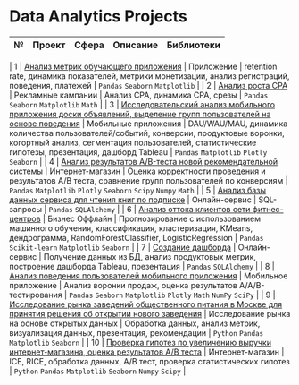 # Data Analytics Projects

| № | Проект | Сфера | Описание | Библиотеки | 
| :-------- | :-------- | :-------- | :-------- | :-------- | 

| 1 | [Анализ метрик обучающего приложения](https://github.com/jj-itmo/ya-practicum/tree/main/metric_analysis_for_gh) | Приложение | retention rate, динамика показателей, метрики монетизации, анализ регистраций, поведения, платежей  | `Pandas` `Seaborn` `Matplotlib`  | 
| 2 | [Анализ роста CPA](https://github.com/jj-itmo/ya-practicum/tree/main/cpa_advertising_analyst) | Рекламные кампании | Анализ CPA, динамика CPA, срезы  | `Pandas` `Seaborn` `Matplotlib` `Math` | 
| 3 | [Исследовательский анализ мобильного приложения доски объявлений, выделение групп пользователей на основе поведения](https://github.com/jj-itmo/ya-practicum/tree/main/apps_final) | Мобильные приложения | DAU/WAU/MAU, динамика количества пользователей/событий, конверсии, продуктовые воронки, когортный анализ, сегментация пользователей, статистические гипотезы, презентация, дашборд Tableau | `Pandas` `Matplotlib` `Plotly` `Seaborn` |
| 4 | [Анализ результатов A/B-теста новой рекомендательной системы](https://github.com/jj-itmo/ya-practicum/tree/main/a_b_test_final) | Интернет-магазин | Оценка корректности проведения и результатов A/B теста, сравнение групп пользователей по конверсиям | `Pandas` `Matplotlib` `Plotly` `Seaborn` `Scipy` `Numpy` `Math` | 
| 5 | [Анализ базы данных сервиса для чтения книг по подписке](https://github.com/jj-itmo/ya-practicum/tree/main/sql_final) | Онлайн-сервис | SQL-запросы | `Pandas` `SQLAlchemy` | 
| 6 | [Анализ оттока клиентов сети фитнес-центров](https://github.com/jj-itmo/ya-practicum/tree/main/12_ml_fitness) | Бизнес Оффлайн | Прогнозирование с использованием машинного обучения, классификация, кластеризация, KMeans, дендрограмма, RandomForestClassifier, LogisticRegression | `Pandas` `Scikit-learn` `Matplotlib` `Seaborn` | 
| 7 | [Создание дашборда](https://github.com/jj-itmo/ya-practicum/tree/main/11_automation_tableau) | Онлайн-сервис | Получение данных из БД, анализ продуктовых метрик, построение дашборда Tableau, презентация | `Pandas` `SQLAlchemy` | 
| 8 | [Анализ поведения пользователей мобильного приложения](https://github.com/jj-itmo/ya-practicum/tree/main/10_sbornyi_2_app) | Мобильное приложение | Анализ воронки продаж, оценка результатов A/A/B-тестирования  | `Pandas` `Seaborn` `Matplotlib` `Plotly` `Math` `NumPy` `SciPy` | 
| 9 | [Исследование рынка заведений общественного питания в Москве для принятия решения об открытии нового заведения](https://github.com/jj-itmo/ya-practicum/tree/main/9_moscow_public_catering_market) | Исследование рынка на основе открытых данных | Обработка данных, анализ метрик, визуализация данных, презентация, рекомендации  | `Python` `Pandas` `Matplotlib` `Seaborn` | 
| 10 | [Проверка гипотез по увеличению выручки интернет-магазина, оценка результатов A/B теста](https://github.com/jj-itmo/ya-practicum/tree/main/8_a_b_online_store) | Интернет-магазин | ICE, RICE, обработка данных, A/B тест, проверка статистических гипотез | `Python` `Pandas` `Matplotlib` `Seaborn`  `Numpy` `Scipy` | 

